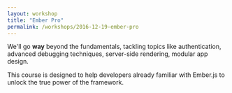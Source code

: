 ```yaml
---
layout: workshop
title: "Ember Pro"
permalink: /workshops/2016-12-19-ember-pro
---
```

We'll go **way** beyond the fundamentals, tackling topics like authentication, advanced debugging techniques, server-side rendering, modular app design.

This course is designed to help developers already familiar with Ember.js to unlock the true power of the framework.
